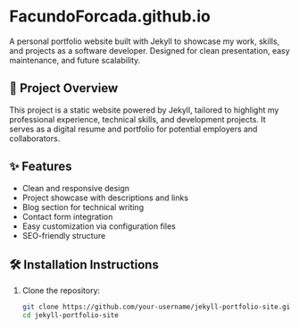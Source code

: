 # FacundoForcada.github.io

A personal portfolio website built with Jekyll to showcase my work, skills, and projects as a software developer. Designed for clean presentation, easy maintenance, and future scalability.

## 🚀 Project Overview

This project is a static website powered by Jekyll, tailored to highlight my professional experience, technical skills, and development projects. It serves as a digital resume and portfolio for potential employers and collaborators.

## ✨ Features

- Clean and responsive design
- Project showcase with descriptions and links
- Blog section for technical writing
- Contact form integration
- Easy customization via configuration files
- SEO-friendly structure

## 🛠️ Installation Instructions

1. Clone the repository:
   ```bash
   git clone https://github.com/your-username/jekyll-portfolio-site.git
   cd jekyll-portfolio-site
   ```
